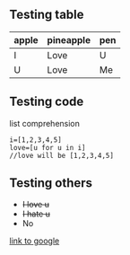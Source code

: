 ## Testing table

 apple | pineapple | pen 
 ----- | --------- | ---
 I     | Love      | U
 U     | Love      | Me
 
## Testing code
 
list comprehension
 
```
i=[1,2,3,4,5]
love=[u for u in i]
//love will be [1,2,3,4,5]
```

## Testing others

- ~~I love u~~
- ~~I hate u~~
- No

[link to google](google.com)
